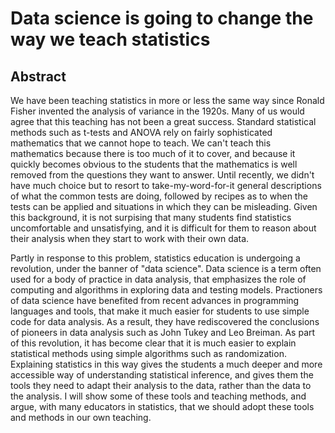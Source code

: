 # Data science is going to change the way we teach statistics

## Abstract

We have been teaching statistics in more or less the same way since Ronald
Fisher invented the analysis of variance in the 1920s. Many of us would agree
that this teaching has not been a great success.  Standard statistical methods
such as t-tests and ANOVA rely on fairly sophisticated mathematics that we
cannot hope to teach.  We can't teach this mathematics because there is too
much of it to cover, and because it quickly becomes obvious to the students
that the mathematics is well removed from the questions they want to answer.
Until recently, we didn't have much choice but to resort to take-my-word-for-it
general descriptions of what the common tests are doing, followed by recipes as
to when the tests can be applied and situations in which they can be
misleading.   Given this background, it is not surpising that many students
find statistics uncomfortable and unsatisfying, and it is difficult for them to
reason about their analysis when they start to work with their own data.

Partly in response to this problem, statistics education is undergoing
a revolution, under the banner of "data science".    Data science is a term
often used for a body of practice in data analysis, that emphasizes the role of
computing and algorithms in exploring data and testing models.  Practioners of
data science have benefited from recent advances in programming languages and
tools, that make it much easier for students to use simple code for data
analysis.  As a result, they have rediscovered the conclusions of pioneers in
data analysis such as John Tukey and Leo Breiman.  As part of this revolution,
it has become clear that it is much easier to explain statistical methods using
simple algorithms such as randomization.  Explaining statistics in this way
gives the students a much deeper and more accessible way of understanding
statistical inference, and gives them the tools they need to adapt their
analysis to the data, rather than the data to the analysis.   I will show some
of these tools and teaching methods, and argue, with many educators in
statistics, that we should adopt these tools and methods in our own teaching.

